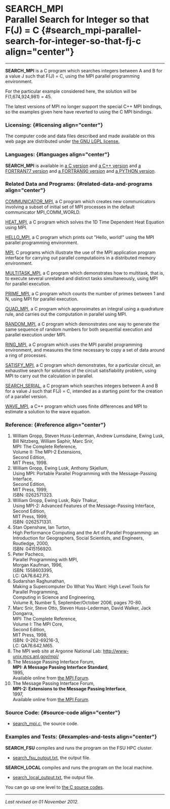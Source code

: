 SEARCH\_MPI\
Parallel Search for Integer so that F(J) = C {#search_mpi-parallel-search-for-integer-so-that-fj-c align="center"}
============================================

------------------------------------------------------------------------

**SEARCH\_MPI** is a C program which searches integers between A and B
for a value J such that F(J) = C, using the MPI parallel programming
environment.

For the particular example considered here, the solution will be
F(1,674,924,981) = 45.

The latest versions of MPI no longer support the special C++ MPI
bindings, so the examples given here have reverted to using the C MPI
bindings.

### Licensing: {#licensing align="center"}

The computer code and data files described and made available on this
web page are distributed under [the GNU LGPL
license.](../../txt/gnu_lgpl.txt)

### Languages: {#languages align="center"}

**SEARCH\_MPI** is available in [a C
version](../../c_src/search_mpi/search_mpi.md) and [a C++
version](../../master/search_mpi/search_mpi.md) and [a FORTRAN77
version](../../f77_src/search_mpi/search_mpi.md) and [a FORTRAN90
version](../../f_src/search_mpi/search_mpi.md) and [a PYTHON
version](../../py_src/search_mpi/search_mpi.md).

### Related Data and Programs: {#related-data-and-programs align="center"}

[COMMUNICATOR\_MPI](../../c_src/communicator_mpi/communicator_mpi.md),
a C program which creates new communicators involving a subset of
initial set of MPI processes in the default communicator
MPI\_COMM\_WORLD.

[HEAT\_MPI](../../c_src/heat_mpi/heat_mpi.md), a C program which
solves the 1D Time Dependent Heat Equation using MPI.

[HELLO\_MPI](../../c_src/hello_mpi/hello_mpi.md), a C program which
prints out "Hello, world!" using the MPI parallel programming
environment.

[MPI](../../c_src/mpi/mpi.md), C programs which illustrate the use of
the MPI application program interface for carrying out parallel
computatioins in a distributed memory environment.

[MULTITASK\_MPI](../../c_src/multitask_mpi/multitask_mpi.md), a C
program which demonstrates how to multitask, that is, to execute several
unrelated and distinct tasks simultaneously, using MPI for parallel
execution.

[PRIME\_MPI](../../c_src/prime_mpi/prime_mpi.md), a C program which
counts the number of primes between 1 and N, using MPI for parallel
execution.

[QUAD\_MPI](../../c_src/quad_mpi/quad_mpi.md), a C program which
approximates an integral using a quadrature rule, and carries out the
computation in parallel using MPI.

[RANDOM\_MPI](../../c_src/random_mpi/random_mpi.md), a C program which
demonstrates one way to generate the same sequence of random numbers for
both sequential execution and parallel execution under MPI.

[RING\_MPI](../../c_src/ring_mpi/ring_mpi.md), a C program which uses
the MPI parallel programming environment, and measures the time
necessary to copy a set of data around a ring of processes.

[SATISFY\_MPI](../../c_src/satisfy_mpi/satisfy_mpi.md), a C program
which demonstrates, for a particular circuit, an exhaustive search for
solutions of the circuit satisfiability problem, using MPI to carry out
the calculation in parallel.

[SEARCH\_SERIAL](../../c_src/search_serial/search_serial.md), a C
program which searches integers between A and B for a value J such that
F(J) = C, intended as a starting point for the creation of a parallel
version.

[WAVE\_MPI](../../master/wave_mpi/wave_mpi.md), a C++ program which
uses finite differences and MPI to estimate a solution to the wave
equation.

### Reference: {#reference align="center"}

1.  William Gropp, Steven Huss-Lederman, Andrew Lumsdaine, Ewing Lusk,
    Bill Nitzberg, William Saphir, Marc Snir,\
    MPI: The Complete Reference,\
    Volume II: The MPI-2 Extensions,\
    Second Edition,\
    MIT Press, 1998.
2.  William Gropp, Ewing Lusk, Anthony Skjellum,\
    Using MPI: Portable Parallel Programming with the Message-Passing
    Interface,\
    Second Edition,\
    MIT Press, 1999,\
    ISBN: 0262571323.
3.  William Gropp, Ewing Lusk, Rajiv Thakur,\
    Using MPI-2: Advanced Features of the Message-Passing Interface,\
    Second Edition,\
    MIT Press, 1999,\
    ISBN: 0262571331.
4.  Stan Openshaw, Ian Turton,\
    High Performance Computing and the Art of Parallel Programming: an
    Introduction for Geographers, Social Scientists, and Engineers,\
    Routledge, 2000,\
    ISBN: 0415156920.
5.  Peter Pacheco,\
    Parallel Programming with MPI,\
    Morgan Kaufman, 1996,\
    ISBN: 1558603395,\
    LC: QA76.642.P3.
6.  Sudarshan Raghunathan,\
    Making a Supercomputer Do What You Want: High Level Tools for
    Parallel Programming,\
    Computing in Science and Engineering,\
    Volume 8, Number 5, September/October 2006, pages 70-80.
7.  Marc Snir, Steve Otto, Steven Huss-Lederman, David Walker, Jack
    Dongarra,\
    MPI: The Complete Reference,\
    Volume I: The MPI Core,\
    Second Edition,\
    MIT Press, 1998,\
    ISBN: 0-262-69216-3,\
    LC: QA76.642.M65.
8.  The MPI web site at Argonne National Lab:
    <http://www-unix.mcs.anl.gov/mpi/>
9.  The Message Passing Interface Forum,\
    **MPI: A Message Passing Interface Standard**,\
    1995,\
    Available online from [the MPI Forum](http://www.mpi-forum.org/).
10. The Message Passing Interface Forum,\
    **MPI-2: Extensions to the Message Passing Interface**,\
    1997,\
    Available online from [the MPI Forum](http://www.mpi-forum.org/).

### Source Code: {#source-code align="center"}

-   [search\_mpi.c](search_mpi.c), the source code.

### Examples and Tests: {#examples-and-tests align="center"}

**SEARCH\_FSU** compiles and runs the program on the FSU HPC cluster.

-   [search\_fsu\_output.txt](search_fsu_output.txt), the output file.

**SEARCH\_LOCAL** compiles and runs the program on the local machine.

-   [search\_local\_output.txt](search_local_output.txt), the output
    file.

You can go up one level to [the C source codes](../c_src.md).

------------------------------------------------------------------------

*Last revised on 01 November 2012.*
